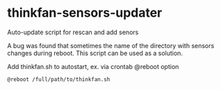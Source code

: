 # thinkfan-sensors-updater
Auto-update script for rescan and add senors

A bug was found that sometimes the name of the directory with sensors changes during reboot. This script can be used as a solution.

Add thinkfan.sh to autostart, ex. via crontab @reboot option
```
@reboot /full/path/to/thinkfan.sh
```
